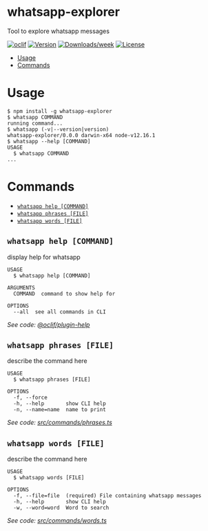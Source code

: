 whatsapp-explorer
=================

Tool to explore whatsapp messages

[![oclif](https://img.shields.io/badge/cli-oclif-brightgreen.svg)](https://oclif.io)
[![Version](https://img.shields.io/npm/v/whatsapp-explorer.svg)](https://npmjs.org/package/whatsapp-explorer)
[![Downloads/week](https://img.shields.io/npm/dw/whatsapp-explorer.svg)](https://npmjs.org/package/whatsapp-explorer)
[![License](https://img.shields.io/npm/l/whatsapp-explorer.svg)](https://github.com/stephengeller/whatsapp-explorer/blob/master/package.json)

<!-- toc -->
* [Usage](#usage)
* [Commands](#commands)
<!-- tocstop -->
# Usage
<!-- usage -->
```sh-session
$ npm install -g whatsapp-explorer
$ whatsapp COMMAND
running command...
$ whatsapp (-v|--version|version)
whatsapp-explorer/0.0.0 darwin-x64 node-v12.16.1
$ whatsapp --help [COMMAND]
USAGE
  $ whatsapp COMMAND
...
```
<!-- usagestop -->
# Commands
<!-- commands -->
* [`whatsapp help [COMMAND]`](#whatsapp-help-command)
* [`whatsapp phrases [FILE]`](#whatsapp-phrases-file)
* [`whatsapp words [FILE]`](#whatsapp-words-file)

## `whatsapp help [COMMAND]`

display help for whatsapp

```
USAGE
  $ whatsapp help [COMMAND]

ARGUMENTS
  COMMAND  command to show help for

OPTIONS
  --all  see all commands in CLI
```

_See code: [@oclif/plugin-help](https://github.com/oclif/plugin-help/blob/v3.0.0/src/commands/help.ts)_

## `whatsapp phrases [FILE]`

describe the command here

```
USAGE
  $ whatsapp phrases [FILE]

OPTIONS
  -f, --force
  -h, --help       show CLI help
  -n, --name=name  name to print
```

_See code: [src/commands/phrases.ts](https://github.com/stephengeller/whatsapp-explorer/blob/v0.0.0/src/commands/phrases.ts)_

## `whatsapp words [FILE]`

describe the command here

```
USAGE
  $ whatsapp words [FILE]

OPTIONS
  -f, --file=file  (required) File containing whatsapp messages
  -h, --help       show CLI help
  -w, --word=word  Word to search
```

_See code: [src/commands/words.ts](https://github.com/stephengeller/whatsapp-explorer/blob/v0.0.0/src/commands/words.ts)_
<!-- commandsstop -->
